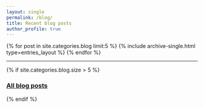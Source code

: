 ```yaml
---
layout: single
permalink: /blog/
title: Recent blog posts
author_profile: true
---
```


{% for post in site.categories.blog limit:5 %}
  {% include archive-single.html type=entries_layout %}
{% endfor %}

---

{% if site.categories.blog.size > 5 %}
### [All blog posts](/blog-archive/)
{% endif %}

